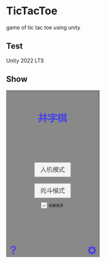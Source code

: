 # TicTacToe
game of tic tac toe using unity

## Test
Unity 2022 LTS


## Show
<img src="Show_2024-02-22_09-55-54.gif" width="50%">

